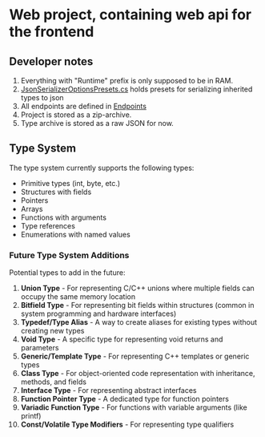 # Web project, containing web api for the frontend

## Developer notes

1. Everything with "Runtime" prefix is only supposed to be in RAM.
2. [JsonSerializerOptionsPresets.cs](JsonSerializerOptionsPresets.cs) holds presets for serializing inherited types to json
3. All endpoints are defined in [Endpoints](Endpoints)
4. Project is stored as a zip-archive.
5. Type archive is stored as a raw JSON for now.

## Type System

The type system currently supports the following types:
- Primitive types (int, byte, etc.)
- Structures with fields
- Pointers
- Arrays
- Functions with arguments
- Type references
- Enumerations with named values

### Future Type System Additions

Potential types to add in the future:

1. **Union Type** - For representing C/C++ unions where multiple fields can occupy the same memory location
2. **Bitfield Type** - For representing bit fields within structures (common in system programming and hardware interfaces)
3. **Typedef/Type Alias** - A way to create aliases for existing types without creating new types
4. **Void Type** - A specific type for representing void returns and parameters
5. **Generic/Template Type** - For representing C++ templates or generic types
6. **Class Type** - For object-oriented code representation with inheritance, methods, and fields
7. **Interface Type** - For representing abstract interfaces
8. **Function Pointer Type** - A dedicated type for function pointers
9. **Variadic Function Type** - For functions with variable arguments (like printf)
10. **Const/Volatile Type Modifiers** - For representing type qualifiers
